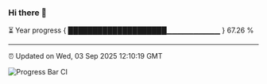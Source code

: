 ### Hi there 👋

⏳ Year progress { ████████████████████▁▁▁▁▁▁▁▁▁▁ } 67.26 %

---

⏰ Updated on Wed, 03 Sep 2025 12:10:19 GMT

![Progress Bar CI](https://github.com/liununu/liununu/workflows/Progress%20Bar%20CI/badge.svg)

